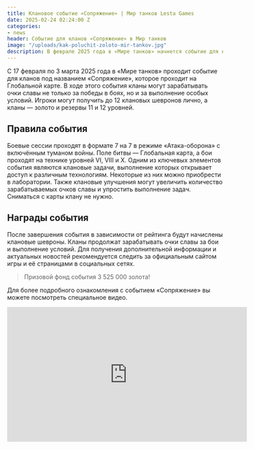 ```yaml
---
title: Клановое событие «Сопряжение» | Мир танков Lesta Games
date: 2025-02-24 02:24:00 Z
categories:
- news
header: Событие для кланов «Сопряжение» в Мир танков
image: "/uploads/kak-poluchit-zoloto-mir-tankov.jpg"
description: В феврале 2025 года в «Мире танков» начнется событие для кланов под названием «Сопряжение», которое проходит на Глобальной карте. 
---
```


С 17 февраля по 3 марта 2025 года в «Мире танков» проходит событие для кланов под названием «Сопряжение», которое проходит на Глобальной карте. В ходе этого события кланы могут зарабатывать очки славы не только за победы в боях, но и за выполнение особых условий. Игроки могут получить до 12 клановых шевронов лично, а кланы — золото и резервы 11 и 12 уровней.

## Правила события

Боевые сессии проходят в формате 7 на 7 в режиме «Атака-оборона» с включённым туманом войны. Поле битвы — Глобальная карта, а бои проходят на технике уровней VI, VIII и X. Одним из ключевых элементов события являются клановые задачи, выполнение которых открывает доступ к различным технологиям. Некоторые из них можно приобрести в лаборатории. Также клановые улучшения могут увеличить количество зарабатываемых очков славы и упростить выполнение задач. Сниматься с карты клану не нужно.

<!-- Yandex.RTB R-A-1959236-7 -->
<div id="yandex_rtb_R-A-1959236-7"></div>
<script>window.yaContextCb.push(()=>{
	Ya.Context.AdvManager.render({
		"blockId": "R-A-1959236-7",
		"renderTo": "yandex_rtb_R-A-1959236-7"
	})
})
</script>

## Награды события

После завершения события в зависимости от рейтинга будут начислены клановые шевроны. Кланы продолжат зарабатывать очки славы за бои и выполнение условий. Для получения дополнительной информации и актуальных новостей рекомендуется следить за официальным сайтом игры и её страницами в социальных сетях.

> Призовой фонд события 3 525 000 золота!

Для более подробного ознакомления с событием «Сопряжение» вы можете посмотреть специальное видео.

<iframe width="560" height="315" src="https://www.youtube.com/embed/6lBJKvV_ByM?si=YiOXb7LZ028LlcAU" title="YouTube video player" frameborder="0" allow="accelerometer; autoplay; clipboard-write; encrypted-media; gyroscope; picture-in-picture; web-share" referrerpolicy="strict-origin-when-cross-origin" allowfullscreen></iframe>
